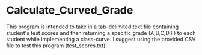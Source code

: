 # Calculate_Curved_Grade
This program is intended to take in a tab-delimited text file containing student's test scores and then returning a specific grade (A,B,C,D,F) to each student while implementing a class-curve. I suggest using the provided CSV file to test this program (test_scores.txt).
